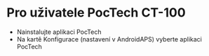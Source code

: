 # Pro uživatele PocTech CT-100

- Nainstalujte aplikaci PocTech
- Na kartě Konfigurace (nastavení v AndroidAPS) vyberte aplikaci PocTech
